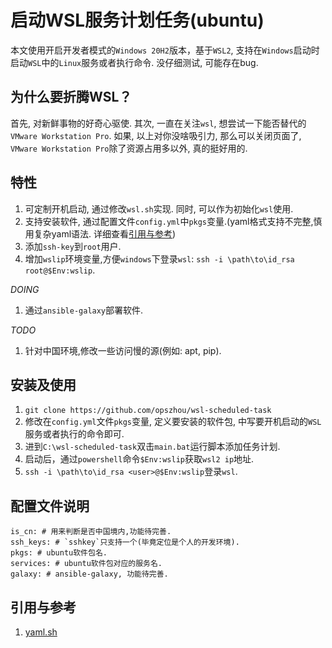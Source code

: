 # 启动WSL服务计划任务(ubuntu)

本文使用开启开发者模式的`Windows 20H2`版本，基于`WSL2`, 支持在`Windows`启动时启动`WSL`中的`Linux`服务或者执行命令. 没仔细测试, 可能存在bug.

## 为什么要折腾WSL？

首先, 对新鲜事物的好奇心驱使.
其次, 一直在关注`wsl`, 想尝试一下能否替代的`VMware Workstation Pro`.
如果, 以上对你没啥吸引力, 那么可以关闭页面了, `VMware Workstation Pro`除了资源占用多以外, 真的挺好用的.

## 特性

1. 可定制开机启动, 通过修改`wsl.sh`实现. 同时, 可以作为初始化`wsl`使用.
2. 支持安装软件, 通过配置文件`config.yml`中`pkgs`变量.(yaml格式支持不完整,慎用复杂yaml语法. 详细查看[引用与参考](引用与参考))
3. 添加`ssh-key`到`root`用户.
4. 增加`wslip`环境变量,方便`windows`下登录`wsl`: `ssh -i \path\to\id_rsa root@$Env:wslip`.

*DOING*
1. 通过`ansible-galaxy`部署软件.

*TODO*
1. 针对中国环境,修改一些访问慢的源(例如: apt, pip).

## 安装及使用

1. `git clone https://github.com/opszhou/wsl-scheduled-task`
2. 修改在`config.yml`文件`pkgs`变量, 定义要安装的软件包, 中写要开机启动的`WSL`服务或者执行的命令即可.
3. 进到`C:\wsl-scheduled-task`双击`main.bat`运行脚本添加任务计划.
4. 启动后，通过`powershell`命令`$Env:wslip`获取`wsl2 ip`地址.
5. `ssh -i \path\to\id_rsa <user>@$Env:wslip`登录`wsl`.

## 配置文件说明

```
is_cn: # 用来判断是否中国境内,功能待完善.
ssh_keys: # `sshkey`只支持一个(毕竟定位是个人的开发环境).
pkgs: # ubuntu软件包名.
services: # ubuntu软件包对应的服务名.
galaxy: # ansible-galaxy, 功能待完善.
```

## 引用与参考

1. [yaml.sh](https://raw.githubusercontent.com/jasperes/bash-yaml/master/script/yaml.sh)
